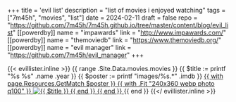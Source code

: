 +++
title = 'evil list'
description = "list of movies i enjoyed watching"
tags = ["7m45h", "movies", "list"]
date = 2024-02-11
draft = false
repo = "https://github.com/7m45h/7m45h.github.io/tree/master/content/blog/evil_list"
[[powerdby]]
name = "impawards"
link = "http://www.impawards.com/"
[[powerdby]]
name = "themoviedb"
link = "https://www.themoviedb.org/"
[[powerdby]]
name = "evil manager"
link = "https://github.com/7m45h/evil_manager"
+++

{{< evillister.inline >}}
  {{ range .Site.Data.movies.movies }}
    {{ $title := printf "%s %s" .name .year }}
    {{ $poster := printf "images/%s.*" .imdb }}
    <a class="m-poster" href="https://www.imdb.com/title/{{ .imdb }}/" title="{{ $title }}" target="_blank">
      {{ with page.Resources.GetMatch $poster }}
        {{ with .Fit "240x360 webp photo q100" }}
          <img src="{{ .RelPermalink }}" alt="{{ $title }}" loading="lazy">
        {{ end }}
      {{ end }}
    </a>
  {{ end }}
{{</ evillister.inline >}}

